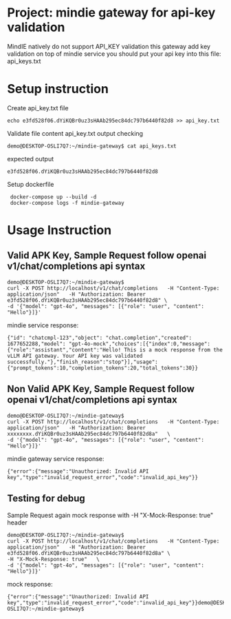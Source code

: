 # Project: mindie gateway for api-key validation

MindIE natively do not support API_KEY validation
this gateway add key validation on top of mindie service
you should put your api key into this file: api_keys.txt 



# Setup instruction
Create api_key.txt file
```
echo e3fd528f06.dYiKQBr0uz3sHAAb295ec84dc797b6440f82d8 >> api_key.txt
```

Validate file content
api_key.txt output checking
```
demo@DESKTOP-OSLI7Q7:~/mindie-gateway$ cat api_keys.txt
```

expected output
```
e3fd528f06.dYiKQBr0uz3sHAAb295ec84dc797b6440f82d8
```

Setup dockerfile
```
 docker-compose up --build -d
 docker-compose logs -f mindie-gateway
```


# Usage Instruction

## Valid APK Key, Sample Request follow openai v1/chat/completions api syntax
```
demo@DESKTOP-OSLI7Q7:~/mindie-gateway$ 
curl -X POST http://localhost/v1/chat/completions   -H "Content-Type: application/json"   -H "Authorization: Bearer e3fd528f06.dYiKQBr0uz3sHAAb295ec84dc797b6440f82d8" \
-d '{"model": "gpt-4o", "messages": [{"role": "user", "content": "Hello"}]}'
```

mindie service response:
```
{"id": "chatcmpl-123","object": "chat.completion","created": 1677652288,"model": "gpt-4o-mock","choices":[{"index":0,"message":{"role":"assistant","content":"Hello! This is a mock response from the vLLM API gateway. Your API key was validated successfully."},"finish_reason":"stop"}],"usage":{"prompt_tokens":10,"completion_tokens":20,"total_tokens":30}}
```

## Non Valid APK Key, Sample Request follow openai v1/chat/completions api syntax
```
demo@DESKTOP-OSLI7Q7:~/mindie-gateway$ 
curl -X POST http://localhost/v1/chat/completions   -H "Content-Type: application/json"   -H "Authorization: Bearer xxxxxxxx.dYiKQBr0uz3sHAAb295ec84dc797b6440f82d8a"   \
-d '{"model": "gpt-4o", "messages": [{"role": "user", "centent": "Hello"}]}'
```
mindie gateway service response:
```
{"error":{"message":"Unauthorized: Invalid API key","type":"invalid_request_error","code":"invalid_api_key"}}
```


## Testing for debug
Sample Request again mock response with -H "X-Mock-Response: true"  header
```
demo@DESKTOP-OSLI7Q7:~/mindie-gateway$ 
curl -X POST http://localhost/v1/chat/completions   -H "Content-Type: application/json"   -H "Authorization: Bearer e3fd528f06.dYiKQBr0uz3sHAAb295ec84dc797b6440f82d8a" \
-H "X-Mock-Response: true"   \
-d '{"model": "gpt-4o", "messages": [{"role": "user", "content": "Hello"}]}'
```

mock response:
```
{"error":{"message":"Unauthorized: Invalid API key","type":"invalid_request_error","code":"invalid_api_key"}}demo@DESKTOP-OSLI7Q7:~/mindie-gateway$
```
